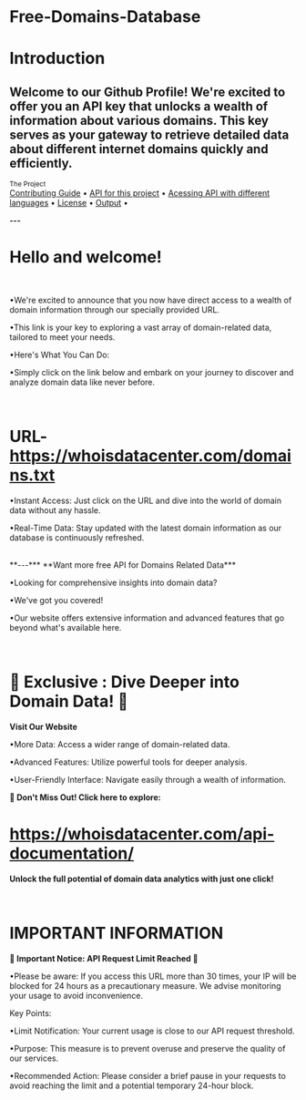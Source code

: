 # Free-Domains-Database

# Introduction
Welcome to our Github Profile! We're excited to offer you an API key that unlocks a wealth of information about various domains. This key serves as your gateway to retrieve detailed data about different internet domains quickly and efficiently. 
---
<div >
    <sub>The Project</sub>
    <br />
    <a href="Contributing/contribute.md">Contributing Guide</a> •
    <a href="Acessing_api/Api_URL.md">API for this project</a> •
    <a href="Acessing_api">Acessing API with different languages</a> •
    <a href="License.md">License</a> •
    <a href="Output/output.txt">Output</a> •
    <br />

***---***
# Hello and welcome!

<br/>

•We're excited to announce that you now have direct access to a wealth of domain information through our specially provided URL. 
<br/>

•This link is your key to exploring a vast array of domain-related data, tailored to meet your needs.
<br/>

•Here's What You Can Do:
<br/>

•Simply click on the link below and embark on your journey to discover and analyze domain data like never before.


<br/>

# URL-https://whoisdatacenter.com/domains.txt


 •Instant Access: Just click on the URL and dive into the world of domain data without any hassle.
<br/>


•Real-Time Data: Stay updated with the latest domain information as our database is continuously refreshed.
<br/>


<br/>
**---***
**Want more free API for Domains Related Data***

<br/>

•Looking for comprehensive insights into domain data? 
<br/>

•We've got you covered! 
<br/>

•Our website offers extensive information and advanced features that go beyond what's available here.


<br/>

# 🌟 Exclusive : Dive Deeper into Domain Data! 🌟

**Visit Our Website**


•More Data: Access a wider range of domain-related data.
<br/>

•Advanced Features: Utilize powerful tools for deeper analysis.
<br/>

•User-Friendly Interface: Navigate easily through a wealth of information.
<br/>

 **🔗 Don't Miss Out! Click here to explore:** 

# https://whoisdatacenter.com/api-documentation/

**Unlock the full potential of domain data analytics with just one click!**


<br/>

# IMPORTANT INFORMATION


**🚨 Important Notice: API Request Limit Reached 🚨**

•Please be aware: If you access this URL more than 30 times, your IP will be blocked for 24 hours as a precautionary measure. We advise monitoring your usage to avoid inconvenience.

Key Points:

•Limit Notification: Your current usage is close to our API request threshold.
<br/>

•Purpose: This measure is to prevent overuse and preserve the quality of our services.
<br/>

•Recommended Action: Please consider a brief pause in your requests to avoid reaching the limit and a potential temporary 24-hour block.

